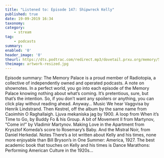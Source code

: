 ```yaml
---
title: "Listened to: Episode 147: Shipwreck Kelly"
published: true
date: 19-09-2019 16:34
taxonomy:
category:
	- stream
tag:
	- podcasts
summary:
enabled: '0'
header_image: '0'
theurl: https://dts.podtrac.com/redirect.mp3/dovetail.prxu.org/memory/5db61a8f-06a9-47eb-acdf-25ef64c516ec/thememorypalace.mp3
theimage: artwork-resized.jpg
--- 
```

Episode summary: The Memory Palace is a proud member of Radiotopia, a collective of independently owned and operated podcasts. A note on shownotes. In a perfect world, you go into each episode of the Memory Palace knowing nothing about what’s coming. It’s pretentious, sure, but that’s the intention. So, if you don’t want any spoilers or anything, you can click play without reading ahead. Anyway… Music We hear Vaggvisa by Henrik Lindstrand. Then Kestrel, off the album by the same name from Caoimhin O Raghallaigh. Ljuva mekaniska jag by 1900. A loop from When it’s Time to Go, by Buddy Fo & his Group. A bit of Movement II from Martynov, “Come in!” by Vladimir Martynov. Making Love in the Apartment from Krysztof Komeda’s score to Rosemary’s Baby. And the Mistral Noir, from Daniel Herkedal. Notes There’s a lot written about Kelly and his times, none more enjoyable than Bill Bryson’s in One Summer: America, 1927. The best academic book that touches on Kelly and his times is Dance Marathons: Performing American Culture in the 1920s…
